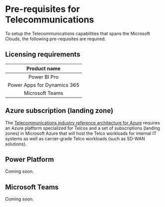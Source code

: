 # Pre-requisites for Telecommunications

To setup the Telecommunications capabilities that spans the Microsoft Clouds, the following pre-requisites are required.

## Licensing requirements

| Product name |
|:----------------------:|
|Power BI Pro
|Power Apps for Dynamics 365
|Microsoft Teams

## Azure subscription (landing zone)

The [Telecommunications industry reference architecture for Azure](./readme.md) requires an Azure platform specialized for Telcos and a set of subscriptions (landing zones) in Microsoft Azure that will host the Telco workloads for internal IT systems as well as carrier-grade Telco workloads (such as SD-WAN solutions).

## Power Platform

Coming soon.

## Microsoft Teams

Coming soon.